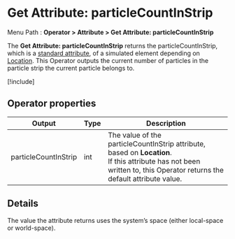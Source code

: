 # Get Attribute: particleCountInStrip

Menu Path : **Operator > Attribute > Get Attribute: particleCountInStrip**

The **Get Attribute: particleCountInStrip** returns the particleCountInStrip, which is a [standard attribute](Reference-Attributes.md), of a simulated element depending on [Location](Attributes.md#attribute-locations). This Operator outputs the current number of particles in the particle strip the current particle belongs to.

[!include[](Snippets/Operator-GetAttributeOperatorSettings.md)]

## Operator properties

| **Output**           | **Type** | **Description**                                              |
| -------------------- | -------- | ------------------------------------------------------------ |
| particleCountInStrip | int      | The value of the particleCountInStrip attribute, based on **Location**.<br/>If this attribute has not been written to, this Operator returns the default attribute value. |

## Details

The value the attribute returns uses the system’s space (either local-space or world-space).
